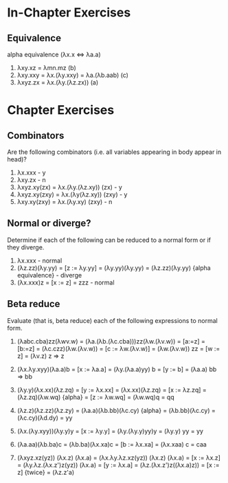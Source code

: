 # In-Chapter Exercises

## Equivalence

alpha equivalence (λx.x <=> λa.a)

1. λxy.xz = λmn.mz (b)
2. λxy.xxy = λx.(λy.xxy) = λa.(λb.aab) (c)
3. λxyz.zx = λx.(λy.(λz.zx)) (a)

# Chapter Exercises

## Combinators

Are the following combinators (i.e. all variables appearing in body appear in head)?

1. λx.xxx - y
2. λxy.zx - n
3. λxyz.xy(zx) = λx.(λy.(λz.xy)) (zx) - y
4. λxyz.xy(zxy) = λx.(λy(λz.xy)) (zxy) - y
5. λxy.xy(zxy) = λx.(λy.xy) (zxy) - n

## Normal or diverge?

Determine if each of the following can be reduced to a normal form or if they diverge.

1. λx.xxx - normal
2. (λz.zz)(λy.yy) = [z := λy.yy] = (λy.yy)(λy.yy) = (λz.zz)(λy.yy) {alpha equivalence} - diverge
3. (λx.xxx)z = [x := z] = zzz - normal

## Beta reduce

Evaluate (that is, beta reduce) each of the following expressions to normal form.

1. (λabc.cba)zz(λwv.w) = (λa.(λb.(λc.cba)))zz(λw.(λv.w)) = [a:=z] = [b:=z] = (λc.czz)(λw.(λv.w)) = [c := λw.(λv.w)]
   = (λw.(λv.w)) zz = [w := z] = (λv.z) z => z

<!-- 2. (λx.λy.xyy)(λa.a)b = [x := λa.a] = (λy.(λa.ayy))b = [y := b] = λa.abb  WRONG -->

2. (λx.λy.xyy)(λa.a)b = [x := λa.a] = (λy.(λa.a)yy) b = [y := b] = (λa.a) bb => bb

3. (λy.y)(λx.xx)(λz.zq) = [y := λx.xx] = (λx.xx)(λz.zq) = [x := λz.zq] = (λz.zq)(λw.wq) {alpha} = [z := λw.wq]
   = (λw.wq)q = qq

4. (λz.z)(λz.zz)(λz.zy) = (λa.a)(λb.bb)(λc.cy) {alpha} = (λb.bb)(λc.cy) = (λc.cy)(λd.dy) = yy

<!-- 5. (λx.(λy.xyy))(λy.y)y = [x := λy.y] = (λy.(λy.yyy))y = λy.yyy WRONG -->

5. (λx.(λy.xyy))(λy.y)y = [x := λy.y] = (λy.(λy.y)yy)y = (λy.y) yy = yy

6. (λa.aa)(λb.ba)c = (λb.ba)(λx.xa)c = [b := λx.xa] = (λx.xaa) c = caa

<!-- 7. (λx.(λy.(λz.xz(yz)))) (λx.z) (λx.a) = [z := yz] = (λx.(λy.(xyz))) (λx.z) (λx.a) = [x := λx.z] = (λy.(λx.zyz)) (λx.a) -->
<!--                                        = [y := λx.a] = λx.λx.azz -->

7. (λxyz.xz(yz)) (λx.z) (λx.a) = (λx.λy.λz.xz(yz)) (λx.z) (λx.a)
   = [x := λx.z] = (λy.λz.(λx.z')z(yz)) (λx.a)
   = [y := λx.a] = (λz.(λx.z')z((λx.a)z))
   = [x := z] {twice} = (λz.z'a)
